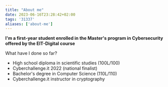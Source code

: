 ```yaml
---
title: "About me"
date: 2023-06-16T23:28:42+02:00
tags: '31337'
aliases: ['about-me']
---
```


**I'm a first-year student enrolled in the Master's program in Cybersecurity offered by the EIT-Digital course**

What have I done so far?

- High school diploma in scientific studies (100L/100)
- Cyberchallenge.it 2022 (national finalist)
- Bachelor's degree in Computer Science (110L/110)
- Cyberchallenge.it instructor in cryptography 


